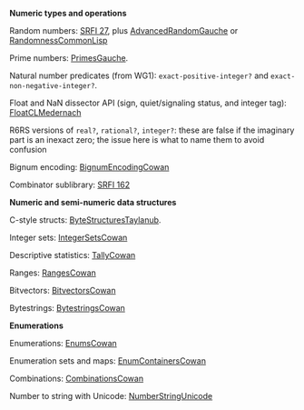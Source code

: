 **Numeric types and operations**

Random numbers: [SRFI 27](http://srfi.schemers.org/srfi-27/srfi-27.html), plus [AdvancedRandomGauche](AdvancedRandomGauche.md) or [RandomnessCommonLisp](RandomnessCommonLisp.md)

Prime numbers:  [PrimesGauche](PrimesGauche.md).

Natural number predicates (from WG1):  `exact-positive-integer?` and `exact-non-negative-integer?`.

Float and NaN dissector API (sign, quiet/signaling status, and integer tag): [FloatCLMedernach](FloatCLMedernach.md)

R6RS versions of `real?`, `rational?`, `integer?`: these are false if the imaginary part is an inexact zero; the issue here is what to name them to avoid confusion

Bignum encoding: [BignumEncodingCowan](BignumEncodingCowan.md)

Combinator sublibrary: [SRFI 162](http://srfi.schemers.org/srfi-162/srfi-162.html)

**Numeric and semi-numeric data structures**

C-style structs:  [ByteStructuresTaylanub](https://github.com/TaylanUB/scheme-bytestructures).

Integer sets:  [IntegerSetsCowan](IntegerSetsCowan.md)

Descriptive statistics:  [TallyCowan](TallyCowan.md)

Ranges: [RangesCowan](RangesCowan.md)

Bitvectors: [BitvectorsCowan](BitvectorsCowan.md)

Bytestrings: [BytestringsCowan](BytestringsCowan.md)

**Enumerations**

Enumerations: [EnumsCowan](EnumsCowan.md)

Enumeration sets and maps: [EnumContainersCowan](EnumContainersCowan.md)

Combinations: [CombinationsCowan](CombinationsCowan.md)

Number to string with Unicode: [NumberStringUnicode](NumberStringUnicode.md)

